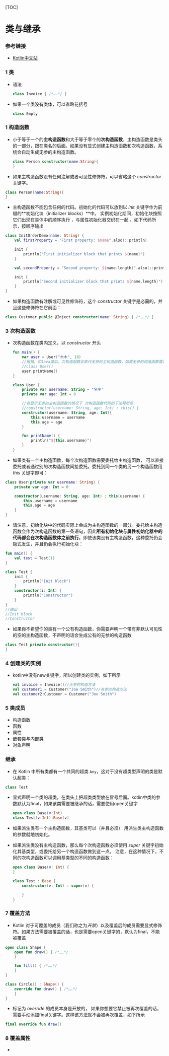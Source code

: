 

[TOC]

# 类与继承

### 参考链接

* [Kotlin中文站](https://www.kotlincn.net/docs/reference/basic-types.html)

### 1 类

* 语法

  ```kotlin
  class Invoice { /*……*/ }
  ```

* 如果一个类没有类体，可以省略花括号

  ```kotlin
  class Empty
  ```

### 1 构造函数

* 小于等于一个的**主构造函数**和大于等于零个的**次构造函数**，主构造函数是类头的一部分，跟在类名的后面。如果没有显式创建主构造函数和次构造函数，系统会自动生成无参的主构造函数。

  ```kotlin
  class Person constructor(name:String){
  }
  ```

*  如果主构造函数没有任何注解或者可见性修饰符，可以省略这个 *constructor* 关键字。 

  ```kotlin
  class Person(name:String){
  }
  ```

*  主构造函数不能包含任何的代码。初始化的代码可以放到以 *init* 关键字作为前缀的**初始化块（initializer blocks）**中。  实例初始化期间，初始化块按照它们出现在类体中的顺序执行 ，与属性初始化器交织在一起  。如下代码所示，按顺序输出

  ```kotlin
  class InitOrderDemo(name: String) {
      val firstProperty = "First property: $name".also(::println)
  
      init {
          println("First initializer block that prints ${name}")
      }
  
      val secondProperty = "Second property: ${name.length}".also(::println)
  
      init {
          println("Second initializer block that prints ${name.length}")
      }
  }
  ```

*  如果构造函数有注解或可见性修饰符，这个 *constructor* 关键字是必需的，并且这些修饰符在它前面： 

  ```kotlin
  class Customer public @Inject constructor(name: String) { /*……*/ }
  ```

### 3 次构造函数

* 次构造函数在类内定义，以 *constructor* 开头

  ```kotlin
  fun main() {
      var user = User("木木", 18)
      //报错，和Java类似，次构造函数会取代无参的主构造函数，如需无参的构造函数需要显示声明
      //class User()
      user.printName()
  }
  
  class User {
      private var username: String = "名字"
      private var age: Int = 0
  
      //有显示无参的主构造函数的情况下 次构造函数代码如下注释所示
      //constructor(username: String, age: Int) : this() {
      constructor(username: String, age: Int){
          this.username = username
          this.age = age
      }
  
      fun printName() {
          println("${this.username}")
      }
  }
  ```

*  如果类有一个主构造函数，每个次构造函数需要委托给主构造函数， 可以直接委托或者通过别的次构造函数间接委托。委托到同一个类的另一个构造函数用 *this* 关键字即可： 

  ```kotlin
  class User(private var username: String) {
      private var age: Int = 0
  
      constructor(username: String, age: Int) : this(username) {
          this.username = username
          this.age = age
      }
  }
  ```

*  请注意，初始化块中的代码实际上会成为主构造函数的一部分。委托给主构造函数会作为次构造函数的第一条语句，因此**所有初始化块与属性初始化器中的代码都会在次构造函数体之前执行**。即使该类没有主构造函数，这种委托仍会隐式发生，并且仍会执行初始化块： 

  ```kotlin
  fun main() {
      val test = Test(1)
  }
  
  class Test {
      init {
          println("Init block")
      }
      constructor(i: Int) {
          println("Constructor")
      }
  }
  //输出
  //Init block
  //Constructor
  ```

*  如果你不希望你的类有一个公有构造函数，你需要声明一个带有非默认可见性的空的主构造函数，不声明的话会生成公有的无参的构造函数

  ```kotlin
  class Test private constructor(){
  }
  ```

### 4 创建类的实例

* kotlin中没有new关键字，所以创建类的实例，如下所示

  ```kotlin
  val invoice = Invoice()//无参的构造方法
  val customer1 = Customer("Joe Smith")//有参的构造方法
  val customer2:Customer = Customer("Joe Smith")
  ```

### 5 类成员

* 构造函数
* 函数
* 属性
* 嵌套类与内部类
* 对象声明

###  继承

*  在 Kotlin 中所有类都有一个共同的超类 `Any`，这对于没有超类型声明的类是默认超类： 

  ```kotlin
  class Test
  ```

*  显式声明一个类的超类，在类头上把超类类型放在冒号后面。kotlin中类的参数默认为final，如果该类需要被继承的话，需要使用open关键字

   ```kotlin
   open class Base(v:Int)
   class Test(v:Int):Base(v)
   ```

*  如果派生类有一个主构造函数，其基类可以（并且必须） 用派生类主构造函数的参数就地初始化。

*  如果派生类没有主构造函数，那么每个次构造函数必须使用 *super* 关键字初始化其基类型，或委托给另一个构造函数做到这一点。 注意，在这种情况下，不同的次构造函数可以调用基类型的不同的构造函数：

   ```kotlin
   open class Base(v: Int) {
   }
   
   class Test : Base {
       constructor(v: Int) : super(v) {
   
       }
   }
   ```

### 7 覆盖方法

*  Kotlin 对于可覆盖的成员（我们称之为*开放*）以及覆盖后的成员需要显式修饰符。如果方法需要被覆盖的话，也是需要open关键字的，默认为final，不能被覆盖

  ```kotlin
  open class Shape {
      open fun draw() { /*……*/
      }
  
      fun fill() { /*……*/
      }
  }
  
  class Circle() : Shape() {
      override fun draw() { /*……*/
      }
  }
  ```

*  标记为 *override* 的成员本身是开放的， 如果你想要它禁止被再次覆盖的话，需要手动添加final关键字。这样该方法就不会被再次覆盖，如下所示

  ```kotlin
  final override fun draw()
  ```

### 8 覆盖属性

* 

